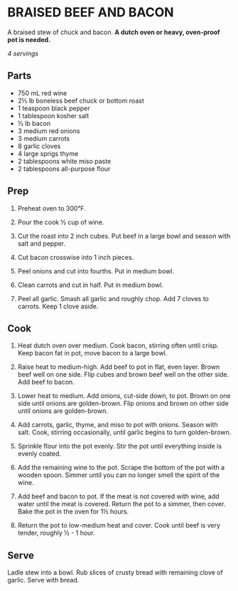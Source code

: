 BRAISED BEEF AND BACON
======================

A braised stew of chuck and bacon.
**A dutch oven or heavy, oven-proof pot is needed.**

_4 servings_

Parts
-----

- 750 mL red wine
- 2½ lb boneless beef chuck or bottom roast
- 1 teaspoon black pepper
- 1 tablespoon kosher salt
- ½ lb bacon
- 3 medium red onions
- 3 medium carrots
- 8 garlic cloves
- 4 large sprigs thyme
- 2 tablespoons white miso paste
- 2 tablespoons all-purpose flour

Prep
----

1. Preheat oven to 300℉.

2. Pour the cook ½ cup of wine.

3. Cut the roast into 2 inch cubes.
Put beef in a large bowl and season with salt and pepper.

4. Cut bacon crosswise into 1 inch pieces.

5. Peel onions and cut into fourths.
Put in medium bowl.

6. Clean carrots and cut in half.
Put in medium bowl.

7. Peel all garlic. Smash all garlic and roughly chop.
Add 7 cloves to carrots.
Keep 1 clove aside.

Cook
----

1. Heat dutch oven over medium.
Cook bacon, stirring often until crisp.
Keep bacon fat in pot, move bacon to a large bowl.

2. Raise heat to medium-high.
Add beef to pot in flat, even layer.
Brown beef well on one side.
Flip cubes and brown beef well on the other side.
Add beef to bacon.

3. Lower heat to medium.
Add onions, cut-side down, to pot.
Brown on one side until onions are golden-brown.
Flip onions and brown on other side until onions are golden-brown.

4. Add carrots, garlic, thyme, and miso to pot with onions.
Season with salt.
Cook, stirring occasionally, until garlic begins to turn golden-brown.

5. Sprinkle flour into the pot evenly.
Stir the pot until everything inside is evenly coated.

6. Add the remaining wine to the pot.
Scrape the bottom of the pot with a wooden spoon.
Simmer until you can no longer smell the spirit of the wine.

7. Add beef and bacon to pot.
If the meat is not covered with wine, add water until the meat is covered.
Return the pot to a simmer, then cover.
Bake the pot in the oven for 1½ hours.

8. Return the pot to low-medium heat and cover.
Cook until beef is very tender, roughly ½ - 1 hour.

Serve
-----

Ladle stew into a bowl.
Rub slices of crusty bread with remaining clove of garlic.
Serve with bread.
